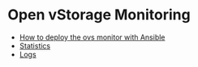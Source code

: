 # Open vStorage Monitoring

* [How to deploy the ovs monitor with Ansible](docs/deploy_with_ansible.md)
* [Statistics](docs/statistics.md)
* [Logs](docs/logs.md)

